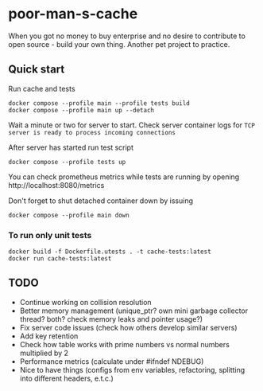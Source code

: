 # poor-man-s-cache
When you got no money to buy enterprise and no desire to contribute to open source - build your own thing. Another pet project to practice.

## Quick start

Run cache and tests
```
docker compose --profile main --profile tests build
docker compose --profile main up --detach
```
Wait a minute or two for server to start. Check server container logs for `TCP server is ready to process incoming connections`

After server has started run test script
```
docker compose --profile tests up
```

You can check prometheus metrics while tests are running by opening http://localhost:8080/metrics

Don't forget to shut detached container down by issuing

```
docker compose --profile main down
```

### To run only unit tests
```
docker build -f Dockerfile.utests . -t cache-tests:latest
docker run cache-tests:latest
```

## TODO
- Continue working on collision resolution
- Better memory management (unique_ptr? own mini garbage collector thread? both? check memory leaks and pointer usage?)
- Fix server code issues (check how others develop similar servers)
- Add key retention
- Check how table works with prime numbers vs normal numbers multiplied by 2
- Performance metrics (calculate under #ifndef NDEBUG)
- Nice to have things (configs from env variables, refactoring, splitting into different headers, e.t.c.)
